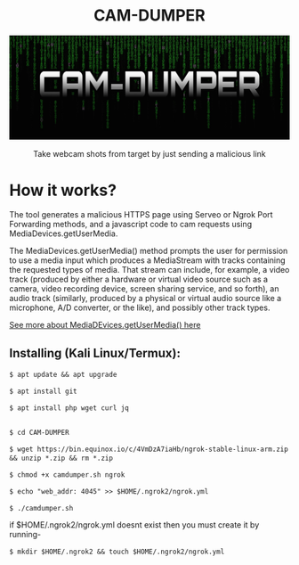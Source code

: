 <h1 align="center">CAM-DUMPER</h1>
<p align="center"><img src="cd.jpg" max-width="90%%" height="auto"></p>
<p align="center">Take webcam shots from target by just sending a malicious link</p>

# How it works?
<p>The tool generates a malicious HTTPS page using Serveo or Ngrok Port Forwarding methods, and a javascript code to cam requests using MediaDevices.getUserMedia. </p>

<p>The MediaDevices.getUserMedia() method prompts the user for permission to use a media input which produces a MediaStream with tracks containing the requested types of media. That stream can include, for example, a video track (produced by either a hardware or virtual video source such as a camera, video recording device, screen sharing service, and so forth), an audio track (similarly, produced by a physical or virtual audio source like a microphone, A/D converter, or the like), and possibly other track types. </p>

[See more about MediaDEvices.getUserMedia() here](https://developer.mozilla.org/en-US/docs/Web/API/MediaDevices/getUserMedia)

## Installing (Kali Linux/Termux):

```
$ apt update && apt upgrade
```
```
$ apt install git
```
```
$ apt install php wget curl jq
```
```$ git clone https://github.com/LiNuX-Mallu/CAM-DUMPER.git
```
```
$ cd CAM-DUMPER
```
```
$ wget https://bin.equinox.io/c/4VmDzA7iaHb/ngrok-stable-linux-arm.zip && unzip *.zip && rm *.zip
```
```
$ chmod +x camdumper.sh ngrok
```
```
$ echo "web_addr: 4045" >> $HOME/.ngrok2/ngrok.yml
```
```
$ ./camdumper.sh

```
if $HOME/.ngrok2/ngrok.yml doesnt exist then
you must create it by running-
```
$ mkdir $HOME/.ngrok2 && touch $HOME/.ngrok2/ngrok.yml
```
